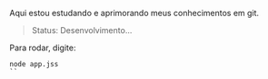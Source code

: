 Aqui estou estudando e aprimorando meus conhecimentos em git.

>Status: Desenvolvimento...

Para rodar, digite:

```
node app.jss
``
